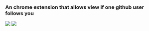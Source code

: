 ### An chrome extension that allows view if one github user follows you
![](https://imgur.com/a/Xq42k)
![](https://imgur.com/a/03lme)